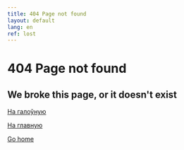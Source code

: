 ```yaml
---
title: 404 Page not found
layout: default
lang: en
ref: lost
---
```



# 404 Page not found
## We broke this page, or it doesn't exist
[На галоўную](/indexbe)

[На главную](/indexru)

[Go home](/)
